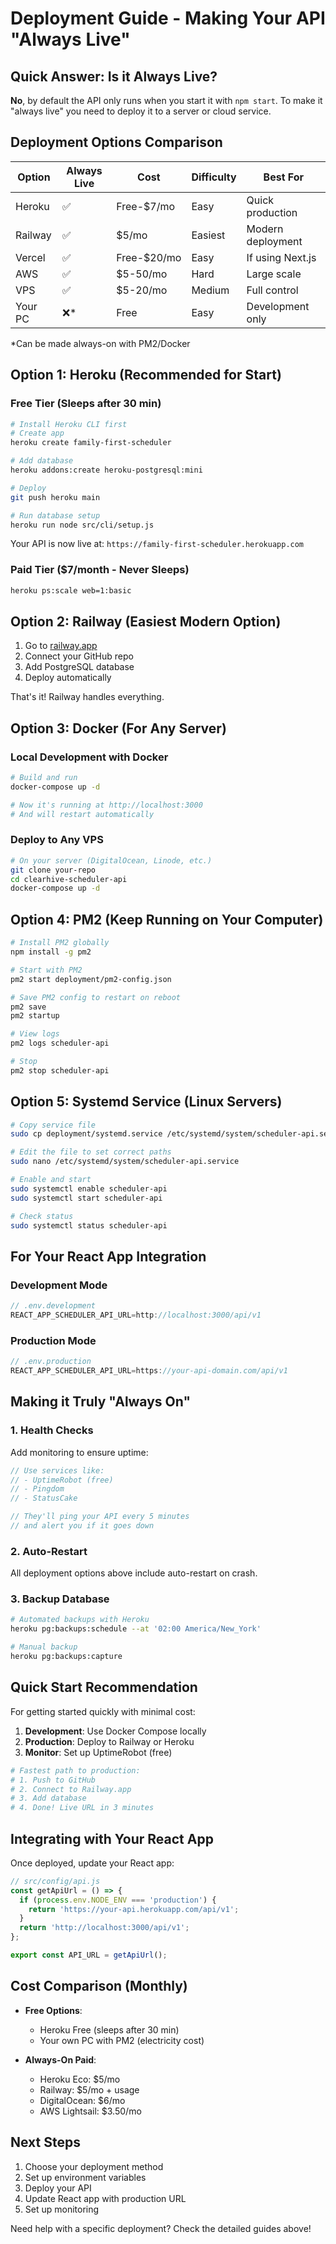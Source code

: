 # Deployment Guide - Making Your API "Always Live"

## Quick Answer: Is it Always Live?

**No**, by default the API only runs when you start it with `npm start`. To make it "always live" you need to deploy it to a server or cloud service.

## Deployment Options Comparison

| Option | Always Live | Cost | Difficulty | Best For |
|--------|------------|------|------------|----------|
| Heroku | ✅ | Free-$7/mo | Easy | Quick production |
| Railway | ✅ | $5/mo | Easiest | Modern deployment |
| Vercel | ✅ | Free-$20/mo | Easy | If using Next.js |
| AWS | ✅ | $5-50/mo | Hard | Large scale |
| VPS | ✅ | $5-20/mo | Medium | Full control |
| Your PC | ❌* | Free | Easy | Development only |

*Can be made always-on with PM2/Docker

## Option 1: Heroku (Recommended for Start)

### Free Tier (Sleeps after 30 min)
```bash
# Install Heroku CLI first
# Create app
heroku create family-first-scheduler

# Add database
heroku addons:create heroku-postgresql:mini

# Deploy
git push heroku main

# Run database setup
heroku run node src/cli/setup.js
```

Your API is now live at: `https://family-first-scheduler.herokuapp.com`

### Paid Tier ($7/month - Never Sleeps)
```bash
heroku ps:scale web=1:basic
```

## Option 2: Railway (Easiest Modern Option)

1. Go to [railway.app](https://railway.app)
2. Connect your GitHub repo
3. Add PostgreSQL database
4. Deploy automatically

That's it! Railway handles everything.

## Option 3: Docker (For Any Server)

### Local Development with Docker
```bash
# Build and run
docker-compose up -d

# Now it's running at http://localhost:3000
# And will restart automatically
```

### Deploy to Any VPS
```bash
# On your server (DigitalOcean, Linode, etc.)
git clone your-repo
cd clearhive-scheduler-api
docker-compose up -d
```

## Option 4: PM2 (Keep Running on Your Computer)

```bash
# Install PM2 globally
npm install -g pm2

# Start with PM2
pm2 start deployment/pm2-config.json

# Save PM2 config to restart on reboot
pm2 save
pm2 startup

# View logs
pm2 logs scheduler-api

# Stop
pm2 stop scheduler-api
```

## Option 5: Systemd Service (Linux Servers)

```bash
# Copy service file
sudo cp deployment/systemd.service /etc/systemd/system/scheduler-api.service

# Edit the file to set correct paths
sudo nano /etc/systemd/system/scheduler-api.service

# Enable and start
sudo systemctl enable scheduler-api
sudo systemctl start scheduler-api

# Check status
sudo systemctl status scheduler-api
```

## For Your React App Integration

### Development Mode
```javascript
// .env.development
REACT_APP_SCHEDULER_API_URL=http://localhost:3000/api/v1
```

### Production Mode
```javascript
// .env.production
REACT_APP_SCHEDULER_API_URL=https://your-api-domain.com/api/v1
```

## Making it Truly "Always On"

### 1. Health Checks
Add monitoring to ensure uptime:

```javascript
// Use services like:
// - UptimeRobot (free)
// - Pingdom
// - StatusCake

// They'll ping your API every 5 minutes
// and alert you if it goes down
```

### 2. Auto-Restart
All deployment options above include auto-restart on crash.

### 3. Backup Database
```bash
# Automated backups with Heroku
heroku pg:backups:schedule --at '02:00 America/New_York'

# Manual backup
heroku pg:backups:capture
```

## Quick Start Recommendation

For getting started quickly with minimal cost:

1. **Development**: Use Docker Compose locally
2. **Production**: Deploy to Railway or Heroku
3. **Monitor**: Set up UptimeRobot (free)

```bash
# Fastest path to production:
# 1. Push to GitHub
# 2. Connect to Railway.app
# 3. Add database
# 4. Done! Live URL in 3 minutes
```

## Integrating with Your React App

Once deployed, update your React app:

```javascript
// src/config/api.js
const getApiUrl = () => {
  if (process.env.NODE_ENV === 'production') {
    return 'https://your-api.herokuapp.com/api/v1';
  }
  return 'http://localhost:3000/api/v1';
};

export const API_URL = getApiUrl();
```

## Cost Comparison (Monthly)

- **Free Options**:
  - Heroku Free (sleeps after 30 min)
  - Your own PC with PM2 (electricity cost)
  
- **Always-On Paid**:
  - Heroku Eco: $5/mo
  - Railway: $5/mo + usage
  - DigitalOcean: $6/mo
  - AWS Lightsail: $3.50/mo

## Next Steps

1. Choose your deployment method
2. Set up environment variables
3. Deploy your API
4. Update React app with production URL
5. Set up monitoring

Need help with a specific deployment? Check the detailed guides above!
